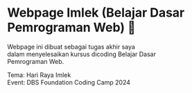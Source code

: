 # Webpage Imlek (Belajar Dasar Pemrograman Web) 🧧

Webpage ini dibuat sebagai tugas akhir saya  
dalam menyelesaikan kursus dicoding Belajar Dasar  
Pemrograman Web.  

Tema: Hari Raya Imlek  
Event: DBS Foundation Coding Camp 2024
